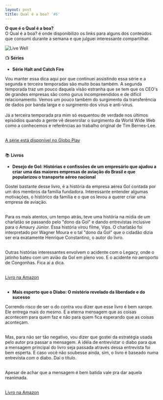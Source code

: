 ```yaml
---
layout: post
title: Qual é a boa? '#6'
---
```


**O que é o Qual é a boa?**<br>
O Qual é a boa? é onde disponibilizo os links para alguns dos conteúdos que consumi durante a semana e que julguei interessante compartilhar.<br>

![Live Well](https://unsplash.com/photos/MwkDKpOQmGc/download?force=true&w=1920)<br>

<!--more-->

📺  **Séries**

- **Série Halt and Catch Fire**<br>

Vou manter essa dica aqui por que continuei assistindo essa série e a segunda e terceira temporadas são muito boas também. A segunda temporada traz um pouco daquela visão estranha que se tem que os CEO's de grandes empresas são como gurus incompreendidos e de difícil relacionamento. Vemos um pouco também do surgimento da transferência de dados por banda larga e o surgimento dos vírus e anti-vírus.<br><br>
Já a terceira temporada pra mim só esquentou de verdade nos últimos episódios quando a gente vê desenrolar o surgimento da World Wide Web como a conhecemos e referências ao trabalho original de Tim Bernes-Lee.<br><br>

[A série está disponível no Globo Play](https://bit.ly/3yAyLl9)<br><br>


📚 **Livros**

- **Desejo de Gol: Histórias e confissões de um empresário que ajudou a criar uma das maiores empresas de aviação do Brasil e que popularizou o transporte aéreo nacional**<br>

Gostei bastante desse livro, é a história da empresa aérea Gol contada por um dos membros da família fundadora. Interessante entender algumas motivações, o histórico da família e o que os levou a querer criar uma empresa de aviação.<br><br>

Para os mais atentos, um tempo atrás, teve uma história na mídia de um charlatão se passando pelo "dono da Gol" e dando entrevistas inclusive para o Amaury Júnior. Essa história virou filme, Vips. O charlatão foi interpretado por Wagner Moura e o tal "dono da Gol" que o cidadão dizia ser era exatamente Henrique Constantino, o autor do livro.<br><br>

Outras histórias interessantes envolvem o acidente com o Legacy, onde o jatinho bateu com um avião da Gol em pleno voo. E o acidente no aeroporto de Congonhas. Fica aí a dica.<br><br>

[Livro na Amazon](https://amzn.to/3vDJt8p)<br><br>


- **Mais esperto que o Diabo: O mistério revelado da liberdade e do sucesso**<br>

Correndo risco de ser o do contra vou dizer que esse livro é bem xarope. Ele entrega mais do mesmo. É a eterna mensagem que as coisas acontecem para quem faz e não para quem fica esperando que as coisas aconteçam.<br><br>

Mas, para não ser tão negativo, vou dizer que gostei da estratégia usada pelo autor pra passar a mensagem. A idéia de entrevistar o diabo para que a mensagem principal do livro seja passada através dessa entrevista foi bem esperta. E caso você não soubesse ainda, sim, o livro é baseado numa entrevista com o diabo. Daí o título.<br><br>

Apesar de achar que a mensagem é bem batida vale pra dar aquela reanimada.<br><br>

[Livro na Amazon](https://amzn.to/3g041Bw)<br><br>